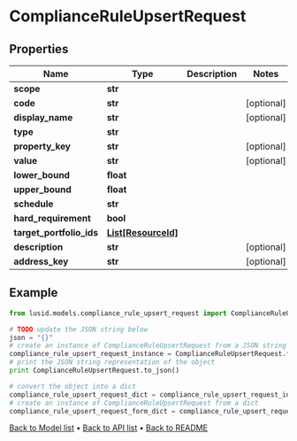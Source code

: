 # ComplianceRuleUpsertRequest


## Properties
Name | Type | Description | Notes
------------ | ------------- | ------------- | -------------
**scope** | **str** |  | 
**code** | **str** |  | [optional] 
**display_name** | **str** |  | [optional] 
**type** | **str** |  | 
**property_key** | **str** |  | [optional] 
**value** | **str** |  | [optional] 
**lower_bound** | **float** |  | 
**upper_bound** | **float** |  | 
**schedule** | **str** |  | 
**hard_requirement** | **bool** |  | 
**target_portfolio_ids** | [**List[ResourceId]**](ResourceId.md) |  | 
**description** | **str** |  | [optional] 
**address_key** | **str** |  | [optional] 

## Example

```python
from lusid.models.compliance_rule_upsert_request import ComplianceRuleUpsertRequest

# TODO update the JSON string below
json = "{}"
# create an instance of ComplianceRuleUpsertRequest from a JSON string
compliance_rule_upsert_request_instance = ComplianceRuleUpsertRequest.from_json(json)
# print the JSON string representation of the object
print ComplianceRuleUpsertRequest.to_json()

# convert the object into a dict
compliance_rule_upsert_request_dict = compliance_rule_upsert_request_instance.to_dict()
# create an instance of ComplianceRuleUpsertRequest from a dict
compliance_rule_upsert_request_form_dict = compliance_rule_upsert_request.from_dict(compliance_rule_upsert_request_dict)
```
[Back to Model list](../README.md#documentation-for-models) &#8226; [Back to API list](../README.md#documentation-for-api-endpoints) &#8226; [Back to README](../README.md)


